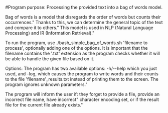 #Program purpose: Processing the provided text into a bag of words model.
  
  Bag of words is a model that disregards the order of words but counts their occurrences."
Thanks to this, we can determine the general topic of the text and compare it to others."
This model is used in NLP (Natural Language Processing) and IR (Information Retrieval)."

  To run the program, use ./bash_simple_bag_of_words.sh 'filename to process', optionally
adding one of the options. It is important that the filename contains the '.txt' extension 
as the program checks whether it will be able to handle the given file based on it.

  Options: The program has two available options: -h/--help which you just used, and -log, which causes
the program to write words and their counts to the file 'filename'_results.txt instead of printing them to the screen.
The program ignores unknown parameters."
 
   The program will inform the user if: they forget to provide a file, provide an incorrect file name, have incorrect"
character encoding set, or if the result file for the current file already exists."
